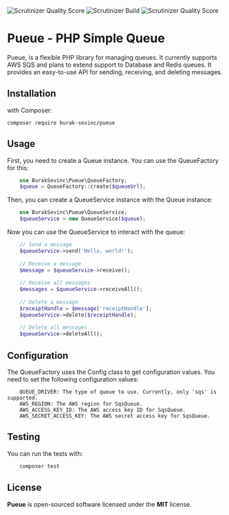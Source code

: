 ![Scrutinizer Quality Score](https://scrutinizer-ci.com/g/burak-sevinc/pueue/badges/quality-score.png?b=main)
![Scrutinizer Build](https://scrutinizer-ci.com/g/burak-sevinc/pueue/badges/build.png?b=main)
![Scrutinizer Quality Score](https://scrutinizer-ci.com/g/burak-sevinc/pueue/badges/coverage.png?b=main)

# Pueue - PHP Simple Queue

Pueue, is a flexible PHP library for managing queues. It currently supports AWS SQS and plans to extend
support to Database and Redis queues. It provides an easy-to-use API for sending, receiving, and deleting messages.

## Installation

with Composer:

    composer require burak-sevinc/pueue  

## Usage

First, you need to create a Queue instance. You can use the QueueFactory for this:

```php
    use BurakSevinc\Pueue\QueueFactory;
    $queue = QueueFactory::create($queueUrl);  
```

Then, you can create a QueueService instance with the Queue instance:

```php
    use BurakSevinc\Pueue\QueueService;
    $queueService = new QueueService($queue);  
```

Now you can use the QueueService to interact with the queue:

```php
    // Send a message  
    $queueService->send('Hello, world!');  
      
    // Receive a message  
    $message = $queueService->receive();  
      
    // Receive all messages  
    $messages = $queueService->receiveAll();  
      
    // Delete a message  
    $receiptHandle = $message['receiptHandle'];
    $queueService->delete($receiptHandle);  
      
    // Delete all messages  
    $queueService->deleteAll();  
```

## Configuration

The QueueFactory uses the Config class to get configuration values. You need to set the following configuration values:

```
    QUEUE_DRIVER: The type of queue to use. Currently, only 'sqs' is supported.  
    AWS_REGION: The AWS region for SqsQueue.  
    AWS_ACCESS_KEY_ID: The AWS access key ID for SqsQueue.  
    AWS_SECRET_ACCESS_KEY: The AWS secret access key for SqsQueue.  
```

## Testing

You can run the tests with:

```php
    composer test
```

## License

**Pueue** is open-sourced software licensed under the **MIT** license.
